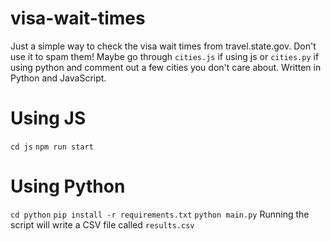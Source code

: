 # visa-wait-times

Just a simple way to check the visa wait times from travel.state.gov. Don't use it to spam them! Maybe go through `cities.js` if using js or `cities.py` if using python and comment out a few cities you don't care about. Written in Python and JavaScript.

# Using JS
`cd js`
`npm run start` 

# Using Python
`cd python`
`pip install -r requirements.txt`
`python main.py`
Running the script will write a CSV file called `results.csv`